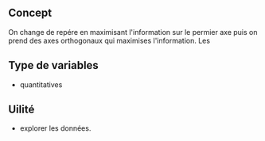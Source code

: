 ## Concept

On change de repére en maximisant l'information sur le permier axe puis on prend des axes orthogonaux qui maximises l'information. Les 

## Type de variables

* quantitatives

## Uilité

* explorer les données.

